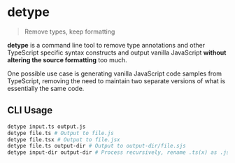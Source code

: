 # detype

> Remove types, keep formatting

**detype** is a command line tool to remove type annotations and other TypeScript specific syntax constructs and output vanilla JavaScript **without altering the source formatting** too much.

One possible use case is generating vanilla JavaScript code samples from TypeScript, removing the need to maintain two separate versions of what is essentially the same code.

## CLI Usage

```sh
detype input.ts output.js
detype file.ts # Output to file.js
detype file.tsx # Output to file.jsx
detype file.ts output-dir # Output to output-dir/file.sjs
detype input-dir output-dir # Process recursively, rename .ts(x) as .js(x)
```
